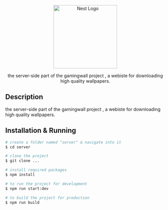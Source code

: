 <p align="center">
  <a href="http://nestjs.com/" target="blank"><img src="https://nestjs.com/img/logo-small.svg" width="200" alt="Nest Logo" /></a>
</p>

<p align="center">
  the server-side part of the gamingwall project , a webiste for downloading high quality wallpapers.
</p>

## Description

the server-side part of the gamingwall project , a webiste for downloading high quality wallpapers.

## Installation & Running

```bash
# create a folder named "server" & navigate into it
$ cd server

# clone the project
$ git clone ...

# install required packages
$ npm install

# to run the project for development
$ npm run start:dev

# to build the project for production
$ npm run build
```
